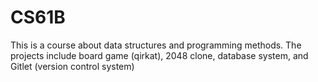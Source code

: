 # CS61B
This is a course about data structures and programming methods.
The projects include board game (qirkat), 2048 clone, database system, and Gitlet (version control system)
